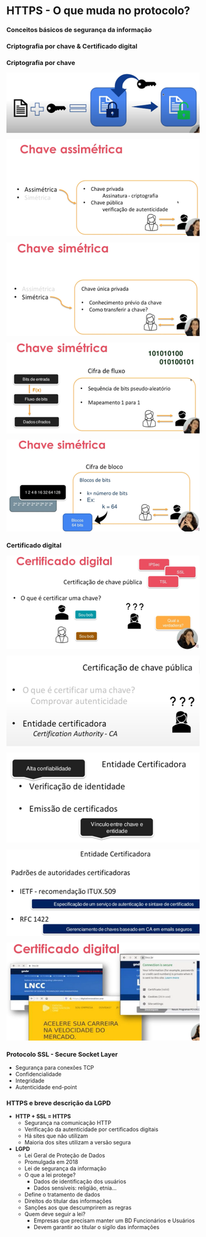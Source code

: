 # HTTPS - O que muda no protocolo?

### Conceitos básicos de segurança da informação

### Criptografia por chave & Certificado digital

### **Criptografia por chave**

![Untitled](HTTPS%20-%20O%20que%20muda%20no%20protocolo%203968b7d3f8294787862971a0f2a765fd/Untitled.png)

![Untitled](HTTPS%20-%20O%20que%20muda%20no%20protocolo%203968b7d3f8294787862971a0f2a765fd/Untitled%201.png)

![Untitled](HTTPS%20-%20O%20que%20muda%20no%20protocolo%203968b7d3f8294787862971a0f2a765fd/Untitled%202.png)

![Untitled](HTTPS%20-%20O%20que%20muda%20no%20protocolo%203968b7d3f8294787862971a0f2a765fd/Untitled%203.png)

![Untitled](HTTPS%20-%20O%20que%20muda%20no%20protocolo%203968b7d3f8294787862971a0f2a765fd/Untitled%204.png)

### **Certificado digital**

![Untitled](HTTPS%20-%20O%20que%20muda%20no%20protocolo%203968b7d3f8294787862971a0f2a765fd/Untitled%205.png)

![Untitled](HTTPS%20-%20O%20que%20muda%20no%20protocolo%203968b7d3f8294787862971a0f2a765fd/Untitled%206.png)

![Untitled](HTTPS%20-%20O%20que%20muda%20no%20protocolo%203968b7d3f8294787862971a0f2a765fd/Untitled%207.png)

![Untitled](HTTPS%20-%20O%20que%20muda%20no%20protocolo%203968b7d3f8294787862971a0f2a765fd/Untitled%208.png)

![Untitled](HTTPS%20-%20O%20que%20muda%20no%20protocolo%203968b7d3f8294787862971a0f2a765fd/Untitled%209.png)

### Protocolo SSL - Secure Socket Layer

- Segurança para conexões TCP
- Confidencialidade
- Integridade
- Autenticidade end-point

### HTTPS e breve descrição da LGPD

- **HTTP + SSL = HTTPS**
    - Segurança na comunicação HTTP
    - Verificação da autenticidade por certificados digitais
    - Há sites que não utilizam
    - Maioria dos sites utilizam a versão segura
- **LGPD**
    - Lei Geral de Proteção de Dados
    - Promulgada em 2018
    - Lei de segurança da informação
    - O que a lei protege?
        - Dados de identificação dos usuários
        - Dados sensíveis: religião, etnia…
    - Define o tratamento de dados
    - Direitos do titular das informações
    - Sanções aos que descumprirem as regras
    - Quem deve seguir a lei?
        - Empresas que precisam manter um BD Funcionários e Usuários
        - Devem garantir ao titular o sigilo das informações